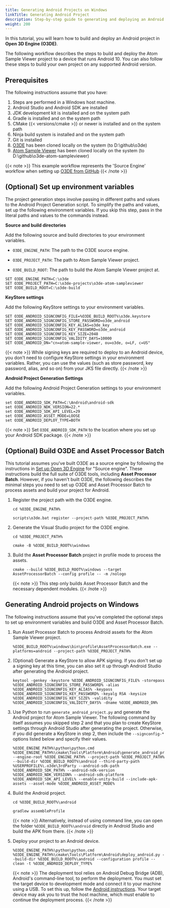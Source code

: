 ```yaml
---
title: Generating Android Projects on Windows
linkTitle: Generating Android Project
description: Step-by-step guide to generating and deploying an Android project for Open 3D Engine (O3DE).
weight: 200
---
```



In this tutorial, you will learn how to build and deploy an Android project in **Open 3D Engine (O3DE)**.

The following workflow describes the steps to build and deploy the Atom Sample Viewer project to a device that runs Android 10. You can also follow these steps to build your own project on any supported Android version. 

## Prerequisites

The following instructions assume that you have:

1.  Steps are performed in a Windows host machine.
2.  Android Studio and Android SDK are installed
3.  JDK development kit is installed and on the system path
4.  Gradle is installed and on the system path
5.  CMake {{< versions/cmake >}} or newer is installed and on the system path
6.  Ninja build system is installed and on the system path
7.  Git is installed
8.  [O3DE](https://github.com/o3de/o3de.git) has been cloned locally on the system (to D:\\github\\o3de)
9.  [Atom Sample Viewer](https://github.com/o3de/o3de-atom-sampleviewer.git) has been cloned locally on the system (to D:\\github\\o3de-atom-sampleviewer)

{{< note >}}
This example workflow represents the 'Source Engine' workflow when setting up [O3DE from GitHub](/docs/welcome-guide/setup/setup-from-github)
{{< /note >}}


## (Optional) Set up environment variables

The project generation steps involve passing in different paths and values to the Android Project Generation script. To simplify the paths and values, set up the following environment variables. If you skip this step, pass in the literal paths and values to the commands instead. 

**Source and build directories**

Add the following source and build directories to your environment variables.

- `O3DE_ENGINE_PATH`: The path to the O3DE source engine.

- `O3DE_PROJECT_PATH`: The path to Atom Sample Viewer project.  

- `O3DE_BUILD_ROOT`: The path to build the Atom Sample Viewer project at.
  
```
SET O3DE_ENGINE_PATH=C:\o3de
SET O3DE_PROJECT_PATH=C:\o3de-projects\o3de-atom-sampleviewer
SET O3DE_BUILD_ROOT=C:\o3de-build
```

**KeyStore settings**

Add the following KeyStore settings to your environment variables.

```
SET O3DE_ANDROID_SIGNCONFIG_FILE=%O3DE_BUILD_ROOT%\o3de.keystore
SET O3DE_ANDROID_SIGNCONFIG_STORE_PASSWORD=o3de_android
SET O3DE_ANDROID_SIGNCONFIG_KEY_ALIAS=o3de_key
SET O3DE_ANDROID_SIGNCONFIG_KEY_PASSWORD=o3de_android
SET O3DE_ANDROID_SIGNCONFIG_KEY_SIZE=2048
SET O3DE_ANDROID_SIGNCONFIG_VALIDITY_DAYS=10000
SET O3DE_ANDROID_DN="cn=atom-sample-viewer, ou=o3de, o=LF, c=US"
```

{{< note >}}
While signing keys are required to deploy to an Android device, you don't need to configure KeyStore settings in your environment variables. Rather, you can use the values (such as store password, key password, alias, and so on) from your JKS file directly.
{{< /note >}}


**Android Project Generation Settings**

Add the following Android Project Generation settings to your environment variables.

```
set O3DE_ANDROID_SDK_PATH=C:\Android\android-sdk
set O3DE_ANDROID_NDK_VERSION=22.*
set O3DE_ANDROID_SDK_API_LEVEL=29
set O3DE_ANDROID_ASSET_MODE=LOOSE
set O3DE_ANDROID_DEPLOY_TYPE=BOTH
```

{{< note >}}
Set `O3DE_ANDROID_SDK_PATH` to the location where you set up your Android SDK package.
{{< /note >}}


## (Optional) Build O3DE and Asset Processor Batch

This tutorial assumes you've built O3DE as a source engine by following the instructions in [Set up Open 3D Engine](/docs/welcome-guide/setup/setup-from-github/) for "Source engine". These instructions build the full suite of O3DE tools, including **Asset Processor Batch**. However, if you haven't built O3DE, the following describes the minimal steps you need to set up O3DE and Asset Processor Batch to process assets and build your project for Android.

1. Register the project path with the O3DE engine.
   
    ```
    cd %O3DE_ENGINE_PATH%

    scripts\o3de.bat register --project-path %O3DE_PROJECT_PATH%

    ```

2. Generate the Visual Studio project for the O3DE engine.
   
    ```
    cd %O3DE_PROJECT_PATH%

    cmake -B %O3DE_BUILD_ROOT%\windows
    ```

3. Build the **Asset Processor Batch** project in profile mode to process the assets.
    ```
    cmake --build %O3DE_BUILD_ROOT%\windows --target AssetProcessorBatch --config profile -- -m /nologo
    ```
    {{< note >}}
This step only builds Asset Processor Batch and the necessary dependent modules.
    {{< /note >}}

## Generating Android projects on Windows  
The following instructions assume that you've completed the optional steps to set up environment variables and build O3DE and Asset Processor Batch.

1. Run Asset Processor Batch to process Android assets for the Atom Sample Viewer project.
   
    ```
    %O3DE_BUILD_ROOT%\windows\bin\profile\AssetProcessorBatch.exe --platforms=android --project-path %O3DE_PROJECT_PATH%
    ```

2. (Optional) Generate a KeyStore to allow APK signing. If you don't set up a signing key at this time, you can also set it up through Android Studio after generating the Android project.
   
    ```
    keytool -genkey -keystore %O3DE_ANDROID_SIGNCONFIG_FILE% -storepass %O3DE_ANDROID_SIGNCONFIG_STORE_PASSWORD% -alias %O3DE_ANDROID_SIGNCONFIG_KEY_ALIAS% -keypass %O3DE_ANDROID_SIGNCONFIG_KEY_PASSWORD% -keyalg RSA -keysize %O3DE_ANDROID_SIGNCONFIG_KEY_SIZE% -validity %O3DE_ANDROID_SIGNCONFIG_VALIDITY_DAYS% -dname %O3DE_ANDROID_DN%
    ```

3. Use Python to run `generate_android_project.py` and generate the Android project for Atom Sample Viewer. The following command by itself assumes you skipped step 2 and that you plan to create KeyStore settings through Android Studio after generating the project. Otherwise, if you did generate a KeyStore in step 2, then include the `--signconfig-*` options listed below and specify their values.
   
    ```
    %O3DE_ENGINE_PATH%\python\python.cmd %O3DE_ENGINE_PATH%\cmake\Tools\Platform\Android\generate_android_project.py --engine-root %O3DE_ENGINE_PATH% --project-path %O3DE_PROJECT_PATH% --build-dir %O3DE_BUILD_ROOT%\android --third-party-path %USERPROFILE%\.o3de\3rdParty --android-sdk-path %O3DE_ANDROID_SDK_PATH% --android-ndk-version %O3DE_ANDROID_NDK_VERSION% --android-sdk-platform %O3DE_ANDROID_SDK_API_LEVEL% --enable-unity-build --include-apk-assets --asset-mode %O3DE_ANDROID_ASSET_MODE%
    ```

4. Build the Android project.

    ```
    cd %O3DE_BUILD_ROOT%\android

    gradlew assembleProfile
    ```

    {{< note >}}
Alternatively, instead of using command line, you can open the folder `%O3DE_BUILD_ROOT%\android` directly in Android Studio and build the APK from there.
    {{< /note >}}


5. Deploy your project to an Android device.
   
    ```
    %O3DE_ENGINE_PATH%\python\python.cmd %O3DE_ENGINE_PATH%\cmake\Tools\Platform\Android\deploy_android.py --build-dir %O3DE_BUILD_ROOT%\android --configuration profile --clean -t %O3DE_ANDROID_DEPLOY_TYPE%
    ```
    {{< note >}}
The deployment tool relies on Android Debug Bridge (ADB), Android's command-line tool, to perform the deployment. You must set the target device to development mode and connect it to your machine using a USB. To set this up, follow the [Android instructions](https://developer.android.com/studio/debug/dev-options). Your target device may ask you to trust the host machine, which must enable to continue the deployment process.
    {{< /note >}}
